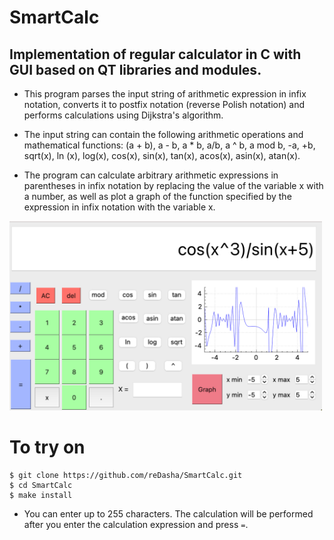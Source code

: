 # SmartCalc

## Implementation of regular calculator in C with GUI based on QT libraries and modules.

- This program parses the input string of arithmetic expression in infix notation, converts it to postfix notation (reverse Polish notation) and performs calculations using Dijkstra's algorithm.

- The input string can contain the following arithmetic operations and mathematical functions: (a + b), a - b, a * b, a/b, a ^ b, a mod b, -a, +b, sqrt(x), ln (x), log(x), cos(x), sin(x), tan(x), acos(x), asin(x), atan(x).

- The program can calculate arbitrary arithmetic expressions in parentheses in infix notation by replacing the value of the variable x with a number, as well as plot a graph of the function specified by the expression in infix notation with the variable x.

 <img src=https://github.com/reDasha/SmartCalc/blob/main/screenshot_calc1.png alt="drawing" width="500"/>

# To try on
```
$ git clone https://github.com/reDasha/SmartCalc.git
$ cd SmartCalc
$ make install
```
- You can enter up to 255 characters. The calculation will be performed after you enter the calculation expression and press `=`.
